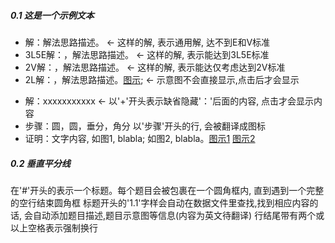 ##### 0.1 这是一个示例文本
- 解：解法思路描述。 <- 这样的解, 表示通用解, 达不到E和V标准
- 3L5E解：，解法思路描述。 <- 这样的解, 表示能达到3L5E标准
- 2V解：，解法思路描述。 <- 这样的解, 表示能达仅考虑达到2V标准
- 2L解：，解法思路描述。[图示](images/solved/1.6.1.png); <- 示意图不会直接显示,点击后才会显示
+ 解：xxxxxxxxxxx <- 以'+'开头表示缺省隐藏'：'后面的内容, 点击才会显示内容
+ 步骤：圆，圆，垂分，角分  以'步骤'开头的行, 会被翻译成图标
+ 证明：文字内容, 如图1, blabla; 如图2, blabla。[图示1](images/solved/1.png) [图示2](images/solved/2.png)  

##### 0.2 垂直平分线
在'#'开头的表示一个标题。每个题目会被包裹在一个圆角框内, 直到遇到一个完整的空行结束圆角框
标题开头的'1.1'字样会自动在数据文件里查找,找到相应内容的话, 会自动添加题目描述,题目示意图等信息(内容为英文待翻译)
行结尾带有两个或以上空格表示强制换行

